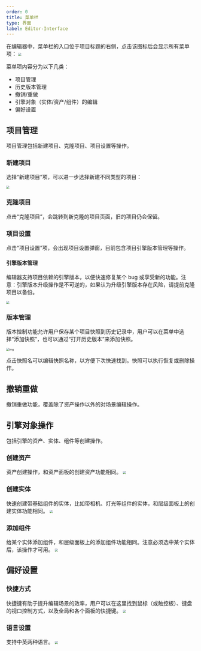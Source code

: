 ```yaml
---
order: 0
title: 菜单栏
type: 界面
label: Editor-Interface
---
```


在编辑器中，菜单栏的入口位于项目标题的右侧，点击该图标后会显示所有菜单项：
<img src="https://mdn.alipayobjects.com/huamei_2uqjce/afts/img/A*QKdwRJ6WUX8AAAAAAAAAAAAADsF_AQ/original" style="zoom:50%;" />

菜单项内容分为以下几类：
- 项目管理
- 历史版本管理
- 撤销/重做
- 引擎对象（实体/资产/组件）的编辑
- 偏好设置

## 项目管理

项目管理包括新建项目、克隆项目、项目设置等操作。

### 新建项目

选择“新建项目”项，可以进一步选择新建不同类型的项目：

<img src="https://mdn.alipayobjects.com/huamei_2uqjce/afts/img/A*TKFmR7rpuhkAAAAAAAAAAAAADsF_AQ/original" style="zoom:50%;" />

### 克隆项目

点击“克隆项目”，会跳转到新克隆的项目页面，旧的项目仍会保留。

### 项目设置

点击“项目设置”项，会出现项目设置弹窗，目前包含项目引擎版本管理等操作。

#### 引擎版本管理

编辑器支持项目依赖的引擎版本，以便快速修复某个 bug 或享受新的功能。注意：引擎版本升级操作是不可逆的，如果认为升级引擎版本存在风险，请提前克隆项目以备份。

<img src="https://mdn.alipayobjects.com/huamei_2uqjce/afts/img/A*AicBTapuqAUAAAAAAAAAAAAADsF_AQ/original" style="zoom:50%;" />

### 版本管理

版本控制功能允许用户保存某个项目快照到历史记录中，用户可以在菜单中选择“添加快照”，也可以通过“打开历史版本”来添加快照。

<img src="https://mdn.alipayobjects.com/huamei_2uqjce/afts/img/A*uQixR6-0gH0AAAAAAAAAAAAADsF_AQ/original" alt="img" style="zoom:50%;" />

点击快照名可以编辑快照名称，以方便下次快速找到。快照可以执行恢复或删除操作。

## 撤销重做

撤销重做功能，覆盖除了资产操作以外的对场景编辑操作。

## 引擎对象操作

包括引擎的资产、实体、组件等创建操作。

### 创建资产

资产创建操作，和资产面板的创建资产功能相同。
<img src="https://mdn.alipayobjects.com/huamei_2uqjce/afts/img/A*vqGhS4EBgkQAAAAAAAAAAAAADsF_AQ/original" style="zoom:50%;" />

### 创建实体

快速创建带基础组件的实体，比如带相机、灯光等组件的实体，和层级面板上的创建实体功能相同。
<img src="https://mdn.alipayobjects.com/huamei_2uqjce/afts/img/A*YQ63SIi02Z8AAAAAAAAAAAAADsF_AQ/original" style="zoom:50%;" />

### 添加组件

给某个实体添加组件，和层级面板上的添加组件功能相同。注意必须选中某个实体后，该操作才可用。
<img src="https://mdn.alipayobjects.com/huamei_2uqjce/afts/img/A*D6iKSp7NCcYAAAAAAAAAAAAADsF_AQ/original" style="zoom:50%;" />

## 偏好设置

### 快捷方式

快捷键有助于提升编辑场景的效率，用户可以在这里找到鼠标（或触控板）、键盘的视口控制方式，以及全局和各个面板的快捷键。
<img src="https://mdn.alipayobjects.com/huamei_2uqjce/afts/img/A*diTfTq0BIb8AAAAAAAAAAAAADsF_AQ/original" style="zoom:50%;" />

### 语言设置

支持中英两种语言。
<img src="https://mdn.alipayobjects.com/huamei_2uqjce/afts/img/A*CjejTquhwoUAAAAAAAAAAAAADsF_AQ/original" style="zoom:50%;" />
